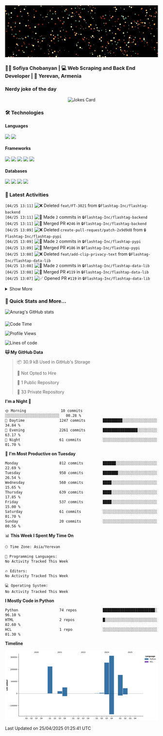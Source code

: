 <p align="center">
  <img src="images/github.gif" alt="Hello, I am Sofiya" />
</p>

<h3> 👩‍💻 Sofiya Chobanyan | 💻 Web Scraping and Back End Developer | 📍 Yerevan, Armenia </h3>


### Nerdy joke of the day

<p align="center">
<img src="https://readme-jokes.vercel.app/api?theme=tokyonight" alt="Jokes Card" />
</p>

### 🛠️ Technologies

#### Languages

<code><img height="30" src="https://img.shields.io/badge/python-3670A0?style=for-the-badge&logo=python&logoColor=ffdd54"></code>
<code><img height="30" src="https://img.shields.io/badge/c++-%2300599C.svg?style=for-the-badge&logo=c%2B%2B&logoColor=white"></code>

#### Frameworks

<code><img height="30" src="https://img.shields.io/badge/django-%23092E20.svg?style=for-the-badge&logo=django&logoColor=white"></code>
<code><img height="30" src="https://img.shields.io/badge/DJANGO-REST-ff1709?style=for-the-badge&logo=django&logoColor=white&color=ff1709&labelColor=gray"></code>
<code><img height="30" src="https://img.shields.io/badge/flask-%23000.svg?style=for-the-badge&logo=flask&logoColor=white"></code>
<code><img height="30" src="https://img.shields.io/badge/-Selenium-brightgreen"></code>
<code><img height="30" src="https://img.shields.io/badge/-Scrapy-green"></code>

#### Databases

<code><img height="30" src="https://img.shields.io/badge/postgres-%23316192.svg?style=for-the-badge&logo=postgresql&logoColor=white"></code>
<code><img height="30" src="https://img.shields.io/badge/sqlite-%2307405e.svg?style=for-the-badge&logo=sqlite&logoColor=white"></code>
<code><img height="30" src="https://img.shields.io/badge/MongoDB-%234ea94b.svg?style=for-the-badge&logo=mongodb&logoColor=white"></code>
<code><img height="30" src="https://img.shields.io/badge/redis-%23DD0031.svg?style=for-the-badge&logo=redis&logoColor=white"></code>


### 💫 Latest Activities

<!--START_SECTION:activity-->
`[04/25 13:11]` <img alt="❌" src="https://github.com/cheesits456/github-activity-readme/raw/master/icons/delete.png" align="top" height="18"> Deleted `feat/FT-3021` from <span title="Private Repo">`🔒Flashtag-Inc/flashtag-backend`</span>  
`[04/25 13:11]` <img alt="📝" src="https://github.com/cheesits456/github-activity-readme/raw/master/icons/commit.png" align="top" height="18"> Made `2` commits in <span title="Private Repo">`🔒Flashtag-Inc/flashtag-backend`</span>  
`[04/25 13:11]` <img alt="🎉" src="https://github.com/cheesits456/github-activity-readme/raw/master/icons/merge.png" align="top" height="18"> Merged PR `#246` in <span title="Private Repo">`🔒Flashtag-Inc/flashtag-backend`</span>  
`[04/25 13:09]` <img alt="❌" src="https://github.com/cheesits456/github-activity-readme/raw/master/icons/delete.png" align="top" height="18"> Deleted `create-pull-request/patch-2x9d9d0` from <span title="Private Repo">`🔒Flashtag-Inc/flashtap-pypi`</span>  
`[04/25 13:09]` <img alt="📝" src="https://github.com/cheesits456/github-activity-readme/raw/master/icons/commit.png" align="top" height="18"> Made `2` commits in <span title="Private Repo">`🔒Flashtag-Inc/flashtap-pypi`</span>  
`[04/25 13:09]` <img alt="🎉" src="https://github.com/cheesits456/github-activity-readme/raw/master/icons/merge.png" align="top" height="18"> Merged PR `#186` in <span title="Private Repo">`🔒Flashtag-Inc/flashtap-pypi`</span>  
`[04/25 13:08]` <img alt="❌" src="https://github.com/cheesits456/github-activity-readme/raw/master/icons/delete.png" align="top" height="18"> Deleted `feat/add-clip-privacy-text` from <span title="Private Repo">`🔒Flashtag-Inc/flashtap-data-lib`</span>  
`[04/25 13:08]` <img alt="📝" src="https://github.com/cheesits456/github-activity-readme/raw/master/icons/commit.png" align="top" height="18"> Made `2` commits in <span title="Private Repo">`🔒Flashtag-Inc/flashtap-data-lib`</span>  
`[04/25 13:08]` <img alt="🎉" src="https://github.com/cheesits456/github-activity-readme/raw/master/icons/merge.png" align="top" height="18"> Merged PR `#119` in <span title="Private Repo">`🔒Flashtag-Inc/flashtap-data-lib`</span>  
`[04/25 13:07]` <img alt="✅" src="https://github.com/cheesits456/github-activity-readme/raw/master/icons/pr-open.png" align="top" height="18"> Opened PR `#119` in <span title="Private Repo">`🔒Flashtag-Inc/flashtap-data-lib`</span>  

<details><summary>Show More</summary>

`[04/25 13:07]` <img alt="✅" src="https://github.com/cheesits456/github-activity-readme/raw/master/icons/pr-open.png" align="top" height="18"> Opened PR `#246` in <span title="Private Repo">`🔒Flashtag-Inc/flashtag-backend`</span>  
`[04/25 13:07]` <img alt="📂" src="https://github.com/cheesits456/github-activity-readme/raw/master/icons/create-branch.png" align="top" height="18"> Created branch `feat/FT-3021` in <span title="Private Repo">`🔒Flashtag-Inc/flashtag-backend`</span>  
`[04/25 13:06]` <img alt="📂" src="https://github.com/cheesits456/github-activity-readme/raw/master/icons/create-branch.png" align="top" height="18"> Created branch `feat/add-clip-privacy-text` in <span title="Private Repo">`🔒Flashtag-Inc/flashtap-data-lib`</span>  
`[04/25 11:27]` <img alt="❌" src="https://github.com/cheesits456/github-activity-readme/raw/master/icons/delete.png" align="top" height="18"> Deleted `fix/user-device-reg` from <span title="Private Repo">`🔒Flashtag-Inc/flashtag-backend`</span>  
`[04/25 11:27]` <img alt="📝" src="https://github.com/cheesits456/github-activity-readme/raw/master/icons/commit.png" align="top" height="18"> Made `2` commits in <span title="Private Repo">`🔒Flashtag-Inc/flashtag-backend`</span>  
`[04/25 11:27]` <img alt="🎉" src="https://github.com/cheesits456/github-activity-readme/raw/master/icons/merge.png" align="top" height="18"> Merged PR `#245` in <span title="Private Repo">`🔒Flashtag-Inc/flashtag-backend`</span>  
`[04/25 11:27]` <img alt="✅" src="https://github.com/cheesits456/github-activity-readme/raw/master/icons/pr-open.png" align="top" height="18"> Opened PR `#245` in <span title="Private Repo">`🔒Flashtag-Inc/flashtag-backend`</span>  
`[04/25 11:26]` <img alt="📂" src="https://github.com/cheesits456/github-activity-readme/raw/master/icons/create-branch.png" align="top" height="18"> Created branch `fix/user-device-reg` in <span title="Private Repo">`🔒Flashtag-Inc/flashtag-backend`</span>  
`[04/24 11:29]` <img alt="❌" src="https://github.com/cheesits456/github-activity-readme/raw/master/icons/delete.png" align="top" height="18"> Deleted `fix/FT-2939` from <span title="Private Repo">`🔒Flashtag-Inc/lambda-reactions-api`</span>  
`[04/24 11:29]` <img alt="📝" src="https://github.com/cheesits456/github-activity-readme/raw/master/icons/commit.png" align="top" height="18"> Made `2` commits in <span title="Private Repo">`🔒Flashtag-Inc/lambda-reactions-api`</span>  
`[04/24 11:29]` <img alt="🎉" src="https://github.com/cheesits456/github-activity-readme/raw/master/icons/merge.png" align="top" height="18"> Merged PR `#18` in <span title="Private Repo">`🔒Flashtag-Inc/lambda-reactions-api`</span>  
`[04/24 11:28]` <img alt="✅" src="https://github.com/cheesits456/github-activity-readme/raw/master/icons/pr-open.png" align="top" height="18"> Opened PR `#18` in <span title="Private Repo">`🔒Flashtag-Inc/lambda-reactions-api`</span>  
`[04/24 11:28]` <img alt="📂" src="https://github.com/cheesits456/github-activity-readme/raw/master/icons/create-branch.png" align="top" height="18"> Created branch `fix/FT-2939` in <span title="Private Repo">`🔒Flashtag-Inc/lambda-reactions-api`</span>  
`[04/24 10:53]` <img alt="❌" src="https://github.com/cheesits456/github-activity-readme/raw/master/icons/delete.png" align="top" height="18"> Deleted `feat/favorited-schools-flag` from <span title="Private Repo">`🔒Flashtag-Inc/flashtag-backend`</span>  
`[04/24 10:53]` <img alt="📝" src="https://github.com/cheesits456/github-activity-readme/raw/master/icons/commit.png" align="top" height="18"> Made `2` commits in <span title="Private Repo">`🔒Flashtag-Inc/flashtag-backend`</span>  
`[04/24 10:53]` <img alt="🎉" src="https://github.com/cheesits456/github-activity-readme/raw/master/icons/merge.png" align="top" height="18"> Merged PR `#244` in <span title="Private Repo">`🔒Flashtag-Inc/flashtag-backend`</span>  
`[04/24 10:52]` <img alt="✅" src="https://github.com/cheesits456/github-activity-readme/raw/master/icons/pr-open.png" align="top" height="18"> Opened PR `#244` in <span title="Private Repo">`🔒Flashtag-Inc/flashtag-backend`</span>  
`[04/24 10:52]` <img alt="📂" src="https://github.com/cheesits456/github-activity-readme/raw/master/icons/create-branch.png" align="top" height="18"> Created branch `feat/favorited-schools-flag` in <span title="Private Repo">`🔒Flashtag-Inc/flashtag-backend`</span>  
`[04/24 10:27]` <img alt="✅" src="https://github.com/cheesits456/github-activity-readme/raw/master/icons/pr-open.png" align="top" height="18"> Opened PR `#243` in <span title="Private Repo">`🔒Flashtag-Inc/flashtag-backend`</span>  
`[04/24 10:27]` <img alt="📂" src="https://github.com/cheesits456/github-activity-readme/raw/master/icons/create-branch.png" align="top" height="18"> Created branch `feat/FT-2997` in <span title="Private Repo">`🔒Flashtag-Inc/flashtag-backend`</span>  
`[04/24 10:27]` <img alt="✅" src="https://github.com/cheesits456/github-activity-readme/raw/master/icons/pr-open.png" align="top" height="18"> Opened PR `#118` in <span title="Private Repo">`🔒Flashtag-Inc/flashtap-data-lib`</span>  
`[04/24 10:26]` <img alt="📂" src="https://github.com/cheesits456/github-activity-readme/raw/master/icons/create-branch.png" align="top" height="18"> Created branch `feat/FT-2997` in <span title="Private Repo">`🔒Flashtag-Inc/flashtap-data-lib`</span>  
`[04/24 08:00]` <img alt="📝" src="https://github.com/cheesits456/github-activity-readme/raw/master/icons/commit.png" align="top" height="18"> Made `2` commits in <span title="Private Repo">`🔒Flashtag-Inc/lambda-post-comments`</span>  
`[04/24 08:00]` <img alt="🎉" src="https://github.com/cheesits456/github-activity-readme/raw/master/icons/merge.png" align="top" height="18"> Merged PR `#10` in <span title="Private Repo">`🔒Flashtag-Inc/lambda-post-comments`</span>  
`[04/24 07:44]` <img alt="✅" src="https://github.com/cheesits456/github-activity-readme/raw/master/icons/pr-open.png" align="top" height="18"> Opened PR `#10` in <span title="Private Repo">`🔒Flashtag-Inc/lambda-post-comments`</span>  
`[04/24 07:44]` <img alt="📂" src="https://github.com/cheesits456/github-activity-readme/raw/master/icons/create-branch.png" align="top" height="18"> Created branch `feat/decrement-comment-count` in <span title="Private Repo">`🔒Flashtag-Inc/lambda-post-comments`</span>  
`[04/24 07:06]` <img alt="📝" src="https://github.com/cheesits456/github-activity-readme/raw/master/icons/commit.png" align="top" height="18"> Made `2` commits in <span title="Private Repo">`🔒Flashtag-Inc/lambda-post-comments`</span>  
`[04/24 07:06]` <img alt="🎉" src="https://github.com/cheesits456/github-activity-readme/raw/master/icons/merge.png" align="top" height="18"> Merged PR `#9` in <span title="Private Repo">`🔒Flashtag-Inc/lambda-post-comments`</span>  
`[04/24 07:05]` <img alt="✅" src="https://github.com/cheesits456/github-activity-readme/raw/master/icons/pr-open.png" align="top" height="18"> Opened PR `#9` in <span title="Private Repo">`🔒Flashtag-Inc/lambda-post-comments`</span>  
`[04/24 07:04]` <img alt="📂" src="https://github.com/cheesits456/github-activity-readme/raw/master/icons/create-branch.png" align="top" height="18"> Created branch `feat/remove-comment` in <span title="Private Repo">`🔒Flashtag-Inc/lambda-post-comments`</span>  
`[04/24 01:24]` <img alt="📝" src="https://github.com/cheesits456/github-activity-readme/raw/master/icons/commit.png" align="top" height="18"> Made `1` commit in [Sofiyayan/Sofiyayan](https://github.com/Sofiyayan/Sofiyayan)  
`[04/23 17:14]` <img alt="❌" src="https://github.com/cheesits456/github-activity-readme/raw/master/icons/delete.png" align="top" height="18"> Deleted `feat/FT-2980` from <span title="Private Repo">`🔒Flashtag-Inc/flashtag-backend`</span>  
`[04/23 17:14]` <img alt="📝" src="https://github.com/cheesits456/github-activity-readme/raw/master/icons/commit.png" align="top" height="18"> Made `2` commits in <span title="Private Repo">`🔒Flashtag-Inc/flashtag-backend`</span>  
`[04/23 17:14]` <img alt="🎉" src="https://github.com/cheesits456/github-activity-readme/raw/master/icons/merge.png" align="top" height="18"> Merged PR `#242` in <span title="Private Repo">`🔒Flashtag-Inc/flashtag-backend`</span>  
`[04/23 17:14]` <img alt="❌" src="https://github.com/cheesits456/github-activity-readme/raw/master/icons/delete.png" align="top" height="18"> Deleted `feat/FT-2958` from <span title="Private Repo">`🔒Flashtag-Inc/lambda-post-comments`</span>  
`[04/23 17:14]` <img alt="❌" src="https://github.com/cheesits456/github-activity-readme/raw/master/icons/delete.png" align="top" height="18"> Deleted `feat/FT-2980` from <span title="Private Repo">`🔒Flashtag-Inc/lambda-post-comments`</span>  
`[04/23 17:13]` <img alt="📝" src="https://github.com/cheesits456/github-activity-readme/raw/master/icons/commit.png" align="top" height="18"> Made `2` commits in <span title="Private Repo">`🔒Flashtag-Inc/lambda-post-comments`</span>  
`[04/23 17:13]` <img alt="🎉" src="https://github.com/cheesits456/github-activity-readme/raw/master/icons/merge.png" align="top" height="18"> Merged PR `#8` in <span title="Private Repo">`🔒Flashtag-Inc/lambda-post-comments`</span>  
`[04/23 17:13]` <img alt="✅" src="https://github.com/cheesits456/github-activity-readme/raw/master/icons/pr-open.png" align="top" height="18"> Opened PR `#242` in <span title="Private Repo">`🔒Flashtag-Inc/flashtag-backend`</span>  
`[04/23 17:13]` <img alt="✅" src="https://github.com/cheesits456/github-activity-readme/raw/master/icons/pr-open.png" align="top" height="18"> Opened PR `#8` in <span title="Private Repo">`🔒Flashtag-Inc/lambda-post-comments`</span>  
`[04/23 17:12]` <img alt="📂" src="https://github.com/cheesits456/github-activity-readme/raw/master/icons/create-branch.png" align="top" height="18"> Created branch `feat/FT-2980` in <span title="Private Repo">`🔒Flashtag-Inc/flashtag-backend`</span>  
`[04/23 15:45]` <img alt="📂" src="https://github.com/cheesits456/github-activity-readme/raw/master/icons/create-branch.png" align="top" height="18"> Created branch `feat/FT-2980` in <span title="Private Repo">`🔒Flashtag-Inc/lambda-post-comments`</span>  
`[04/23 13:41]` <img alt="❌" src="https://github.com/cheesits456/github-activity-readme/raw/master/icons/delete.png" align="top" height="18"> Deleted `feat/don't-blur-preview` from <span title="Private Repo">`🔒Flashtag-Inc/flashtap-lambda-video-api`</span>  
`[04/23 13:41]` <img alt="📝" src="https://github.com/cheesits456/github-activity-readme/raw/master/icons/commit.png" align="top" height="18"> Made `2` commits in <span title="Private Repo">`🔒Flashtag-Inc/flashtap-lambda-video-api`</span>  
`[04/23 13:41]` <img alt="🎉" src="https://github.com/cheesits456/github-activity-readme/raw/master/icons/merge.png" align="top" height="18"> Merged PR `#52` in <span title="Private Repo">`🔒Flashtag-Inc/flashtap-lambda-video-api`</span>  
`[04/23 13:40]` <img alt="✅" src="https://github.com/cheesits456/github-activity-readme/raw/master/icons/pr-open.png" align="top" height="18"> Opened PR `#52` in <span title="Private Repo">`🔒Flashtag-Inc/flashtap-lambda-video-api`</span>  
`[04/23 13:38]` <img alt="📂" src="https://github.com/cheesits456/github-activity-readme/raw/master/icons/create-branch.png" align="top" height="18"> Created branch `feat/don't-blur-preview` in <span title="Private Repo">`🔒Flashtag-Inc/flashtap-lambda-video-api`</span>  
`[04/23 01:24]` <img alt="📝" src="https://github.com/cheesits456/github-activity-readme/raw/master/icons/commit.png" align="top" height="18"> Made `2` commits in [Sofiyayan/Sofiyayan](https://github.com/Sofiyayan/Sofiyayan)  
`[04/21 11:25]` <img alt="📝" src="https://github.com/cheesits456/github-activity-readme/raw/master/icons/commit.png" align="top" height="18"> Made `1` commit in <span title="Private Repo">`🔒Flashtag-Inc/flashtap-data-lib`</span>  
`[04/21 01:27]` <img alt="📝" src="https://github.com/cheesits456/github-activity-readme/raw/master/icons/commit.png" align="top" height="18"> Made `3` commits in [Sofiyayan/Sofiyayan](https://github.com/Sofiyayan/Sofiyayan)  
`[04/18 14:15]` <img alt="✅" src="https://github.com/cheesits456/github-activity-readme/raw/master/icons/pr-open.png" align="top" height="18"> Opened PR `#240` in <span title="Private Repo">`🔒Flashtag-Inc/flashtag-backend`</span>  
`[04/18 14:15]` <img alt="✅" src="https://github.com/cheesits456/github-activity-readme/raw/master/icons/pr-open.png" align="top" height="18"> Opened PR `#117` in <span title="Private Repo">`🔒Flashtag-Inc/flashtap-data-lib`</span>  
`[04/18 14:15]` <img alt="✅" src="https://github.com/cheesits456/github-activity-readme/raw/master/icons/pr-open.png" align="top" height="18"> Opened PR `#10` in <span title="Private Repo">`🔒Flashtag-Inc/lambda-task-user-state-handling`</span>  
`[04/18 14:15]` <img alt="✅" src="https://github.com/cheesits456/github-activity-readme/raw/master/icons/pr-open.png" align="top" height="18"> Opened PR `#18` in <span title="Private Repo">`🔒Flashtag-Inc/lambda-task-notification-handler`</span>  
`[04/18 14:15]` <img alt="📝" src="https://github.com/cheesits456/github-activity-readme/raw/master/icons/commit.png" align="top" height="18"> Made `1` commit in <span title="Private Repo">`🔒Flashtag-Inc/lambda-task-notification-handler`</span>  
`[04/18 14:14]` <img alt="📂" src="https://github.com/cheesits456/github-activity-readme/raw/master/icons/create-branch.png" align="top" height="18"> Created branch `feat/FT-2961` in <span title="Private Repo">`🔒Flashtag-Inc/lambda-task-user-state-handling`</span>  
`[04/18 14:10]` <img alt="📂" src="https://github.com/cheesits456/github-activity-readme/raw/master/icons/create-branch.png" align="top" height="18"> Created branch `feat/FT-2961` in <span title="Private Repo">`🔒Flashtag-Inc/flashtap-data-lib`</span>  
`[04/18 14:09]` <img alt="📂" src="https://github.com/cheesits456/github-activity-readme/raw/master/icons/create-branch.png" align="top" height="18"> Created branch `feat/FT-2961` in <span title="Private Repo">`🔒Flashtag-Inc/lambda-task-notification-handler`</span>  
`[04/18 14:07]` <img alt="📂" src="https://github.com/cheesits456/github-activity-readme/raw/master/icons/create-branch.png" align="top" height="18"> Created branch `feat/FT-2961` in <span title="Private Repo">`🔒Flashtag-Inc/flashtag-backend`</span>  
`[04/18 12:48]` <img alt="❌" src="https://github.com/cheesits456/github-activity-readme/raw/master/icons/delete.png" align="top" height="18"> Deleted `feat/FT-2936-fix` from <span title="Private Repo">`🔒Flashtag-Inc/lambda-leaderboard-api`</span>  
`[04/18 12:48]` <img alt="📝" src="https://github.com/cheesits456/github-activity-readme/raw/master/icons/commit.png" align="top" height="18"> Made `2` commits in <span title="Private Repo">`🔒Flashtag-Inc/lambda-leaderboard-api`</span>  
`[04/18 12:48]` <img alt="🎉" src="https://github.com/cheesits456/github-activity-readme/raw/master/icons/merge.png" align="top" height="18"> Merged PR `#30` in <span title="Private Repo">`🔒Flashtag-Inc/lambda-leaderboard-api`</span>  
`[04/18 12:47]` <img alt="✅" src="https://github.com/cheesits456/github-activity-readme/raw/master/icons/pr-open.png" align="top" height="18"> Opened PR `#30` in <span title="Private Repo">`🔒Flashtag-Inc/lambda-leaderboard-api`</span>  
`[04/18 12:47]` <img alt="📂" src="https://github.com/cheesits456/github-activity-readme/raw/master/icons/create-branch.png" align="top" height="18"> Created branch `feat/FT-2936-fix` in <span title="Private Repo">`🔒Flashtag-Inc/lambda-leaderboard-api`</span>  
`[04/18 11:59]` <img alt="❌" src="https://github.com/cheesits456/github-activity-readme/raw/master/icons/delete.png" align="top" height="18"> Deleted `feat/fix-commit-issue` from <span title="Private Repo">`🔒Flashtag-Inc/flashtag-backend`</span>  
`[04/18 11:59]` <img alt="📝" src="https://github.com/cheesits456/github-activity-readme/raw/master/icons/commit.png" align="top" height="18"> Made `2` commits in <span title="Private Repo">`🔒Flashtag-Inc/flashtag-backend`</span>  
`[04/18 11:59]` <img alt="🎉" src="https://github.com/cheesits456/github-activity-readme/raw/master/icons/merge.png" align="top" height="18"> Merged PR `#239` in <span title="Private Repo">`🔒Flashtag-Inc/flashtag-backend`</span>  
`[04/18 11:58]` <img alt="✅" src="https://github.com/cheesits456/github-activity-readme/raw/master/icons/pr-open.png" align="top" height="18"> Opened PR `#239` in <span title="Private Repo">`🔒Flashtag-Inc/flashtag-backend`</span>  
`[04/18 11:58]` <img alt="📂" src="https://github.com/cheesits456/github-activity-readme/raw/master/icons/create-branch.png" align="top" height="18"> Created branch `feat/fix-commit-issue` in <span title="Private Repo">`🔒Flashtag-Inc/flashtag-backend`</span>  
`[04/18 11:30]` <img alt="📝" src="https://github.com/cheesits456/github-activity-readme/raw/master/icons/commit.png" align="top" height="18"> Made `1` commit in <span title="Private Repo">`🔒Flashtag-Inc/lambda-post-comments`</span>  
`[04/18 01:22]` <img alt="📝" src="https://github.com/cheesits456/github-activity-readme/raw/master/icons/commit.png" align="top" height="18"> Made `1` commit in [Sofiyayan/Sofiyayan](https://github.com/Sofiyayan/Sofiyayan)  
`[04/17 18:50]` <img alt="✅" src="https://github.com/cheesits456/github-activity-readme/raw/master/icons/pr-open.png" align="top" height="18"> Opened PR `#7` in <span title="Private Repo">`🔒Flashtag-Inc/lambda-post-comments`</span>  
`[04/17 18:49]` <img alt="📝" src="https://github.com/cheesits456/github-activity-readme/raw/master/icons/commit.png" align="top" height="18"> Made `5` commits in <span title="Private Repo">`🔒Flashtag-Inc/lambda-post-comments`</span>  
`[04/17 18:48]` <img alt="✅" src="https://github.com/cheesits456/github-activity-readme/raw/master/icons/pr-open.png" align="top" height="18"> Opened PR `#116` in <span title="Private Repo">`🔒Flashtag-Inc/flashtap-data-lib`</span>  
`[04/17 18:48]` <img alt="📂" src="https://github.com/cheesits456/github-activity-readme/raw/master/icons/create-branch.png" align="top" height="18"> Created branch `feat/FT-2958` in <span title="Private Repo">`🔒Flashtag-Inc/lambda-post-comments`</span>  
`[04/17 18:47]` <img alt="📝" src="https://github.com/cheesits456/github-activity-readme/raw/master/icons/commit.png" align="top" height="18"> Made `4` commits in <span title="Private Repo">`🔒Flashtag-Inc/flashtap-data-lib`</span>  
`[04/17 17:20]` <img alt="❌" src="https://github.com/cheesits456/github-activity-readme/raw/master/icons/delete.png" align="top" height="18"> Deleted `fix/exclude-inactive-users` from <span title="Private Repo">`🔒Flashtag-Inc/flashtap-lambda-video-api`</span>  
`[04/17 17:20]` <img alt="📝" src="https://github.com/cheesits456/github-activity-readme/raw/master/icons/commit.png" align="top" height="18"> Made `3` commits in <span title="Private Repo">`🔒Flashtag-Inc/flashtap-lambda-video-api`</span>  
`[04/17 17:19]` <img alt="🎉" src="https://github.com/cheesits456/github-activity-readme/raw/master/icons/merge.png" align="top" height="18"> Merged PR `#51` in <span title="Private Repo">`🔒Flashtag-Inc/flashtap-lambda-video-api`</span>  
`[04/17 17:19]` <img alt="📝" src="https://github.com/cheesits456/github-activity-readme/raw/master/icons/commit.png" align="top" height="18"> Made `4` commits in <span title="Private Repo">`🔒Flashtag-Inc/flashtap-lambda-video-api`</span>  
`[04/17 17:18]` <img alt="✅" src="https://github.com/cheesits456/github-activity-readme/raw/master/icons/pr-open.png" align="top" height="18"> Opened PR `#51` in <span title="Private Repo">`🔒Flashtag-Inc/flashtap-lambda-video-api`</span>  
`[04/17 17:17]` <img alt="📂" src="https://github.com/cheesits456/github-activity-readme/raw/master/icons/create-branch.png" align="top" height="18"> Created branch `fix/exclude-inactive-users` in <span title="Private Repo">`🔒Flashtag-Inc/flashtap-lambda-video-api`</span>  
`[04/17 16:22]` <img alt="📝" src="https://github.com/cheesits456/github-activity-readme/raw/master/icons/commit.png" align="top" height="18"> Made `3` commits in <span title="Private Repo">`🔒Flashtag-Inc/flashtap-lambda-video-api`</span>  
`[04/17 16:22]` <img alt="🎉" src="https://github.com/cheesits456/github-activity-readme/raw/master/icons/merge.png" align="top" height="18"> Merged PR `#50` in <span title="Private Repo">`🔒Flashtag-Inc/flashtap-lambda-video-api`</span>  
`[04/17 16:21]` <img alt="📝" src="https://github.com/cheesits456/github-activity-readme/raw/master/icons/commit.png" align="top" height="18"> Made `3` commits in <span title="Private Repo">`🔒Flashtag-Inc/flashtap-lambda-video-api`</span>  
`[04/17 16:21]` <img alt="✅" src="https://github.com/cheesits456/github-activity-readme/raw/master/icons/pr-open.png" align="top" height="18"> Opened PR `#50` in <span title="Private Repo">`🔒Flashtag-Inc/flashtap-lambda-video-api`</span>  
`[04/17 16:19]` <img alt="❌" src="https://github.com/cheesits456/github-activity-readme/raw/master/icons/pr-close.png" align="top" height="18"> Closed PR `#49` in <span title="Private Repo">`🔒Flashtag-Inc/flashtap-lambda-video-api`</span>  
`[04/17 16:19]` <img alt="❌" src="https://github.com/cheesits456/github-activity-readme/raw/master/icons/delete.png" align="top" height="18"> Deleted `feat/req-update` from <span title="Private Repo">`🔒Flashtag-Inc/flashtap-lambda-video-api`</span>  
`[04/17 16:18]` <img alt="📝" src="https://github.com/cheesits456/github-activity-readme/raw/master/icons/commit.png" align="top" height="18"> Made `1` commit in <span title="Private Repo">`🔒Flashtag-Inc/flashtap-lambda-video-api`</span>  
`[04/17 16:15]` <img alt="✅" src="https://github.com/cheesits456/github-activity-readme/raw/master/icons/pr-open.png" align="top" height="18"> Opened PR `#49` in <span title="Private Repo">`🔒Flashtag-Inc/flashtap-lambda-video-api`</span>  
`[04/17 16:15]` <img alt="📂" src="https://github.com/cheesits456/github-activity-readme/raw/master/icons/create-branch.png" align="top" height="18"> Created branch `feat/req-update` in <span title="Private Repo">`🔒Flashtag-Inc/flashtap-lambda-video-api`</span>  
`[04/17 16:14]` <img alt="🎉" src="https://github.com/cheesits456/github-activity-readme/raw/master/icons/merge.png" align="top" height="18"> Merged PR `#6` in <span title="Private Repo">`🔒Flashtag-Inc/lambda-post-comments`</span>  
`[04/17 16:14]` <img alt="📝" src="https://github.com/cheesits456/github-activity-readme/raw/master/icons/commit.png" align="top" height="18"> Made `3` commits in <span title="Private Repo">`🔒Flashtag-Inc/lambda-post-comments`</span>  
`[04/17 16:11]` <img alt="❌" src="https://github.com/cheesits456/github-activity-readme/raw/master/icons/delete.png" align="top" height="18"> Deleted `fix/release-` from <span title="Private Repo">`🔒Flashtag-Inc/lambda-post-comments`</span>  
`[04/17 16:11]` <img alt="✅" src="https://github.com/cheesits456/github-activity-readme/raw/master/icons/pr-open.png" align="top" height="18"> Opened PR `#6` in <span title="Private Repo">`🔒Flashtag-Inc/lambda-post-comments`</span>  
`[04/17 16:11]` <img alt="📝" src="https://github.com/cheesits456/github-activity-readme/raw/master/icons/commit.png" align="top" height="18"> Made `2` commits in <span title="Private Repo">`🔒Flashtag-Inc/lambda-post-comments`</span>  
`[04/17 16:11]` <img alt="🎉" src="https://github.com/cheesits456/github-activity-readme/raw/master/icons/merge.png" align="top" height="18"> Merged PR `#5` in <span title="Private Repo">`🔒Flashtag-Inc/lambda-post-comments`</span>  
`[04/17 16:10]` <img alt="✅" src="https://github.com/cheesits456/github-activity-readme/raw/master/icons/pr-open.png" align="top" height="18"> Opened PR `#5` in <span title="Private Repo">`🔒Flashtag-Inc/lambda-post-comments`</span>  
`[04/17 16:10]` <img alt="📂" src="https://github.com/cheesits456/github-activity-readme/raw/master/icons/create-branch.png" align="top" height="18"> Created branch `fix/release-` in <span title="Private Repo">`🔒Flashtag-Inc/lambda-post-comments`</span>  
`[04/17 16:04]` <img alt="📝" src="https://github.com/cheesits456/github-activity-readme/raw/master/icons/commit.png" align="top" height="18"> Made `4` commits in <span title="Private Repo">`🔒Flashtag-Inc/flashtag-backend`</span>  
`[04/17 16:04]` <img alt="🎉" src="https://github.com/cheesits456/github-activity-readme/raw/master/icons/merge.png" align="top" height="18"> Merged PR `#238` in <span title="Private Repo">`🔒Flashtag-Inc/flashtag-backend`</span>  
`[04/17 16:03]` <img alt="📝" src="https://github.com/cheesits456/github-activity-readme/raw/master/icons/commit.png" align="top" height="18"> Made `2` commits in <span title="Private Repo">`🔒Flashtag-Inc/flashtag-backend`</span>  
`[04/17 16:03]` <img alt="✅" src="https://github.com/cheesits456/github-activity-readme/raw/master/icons/pr-open.png" align="top" height="18"> Opened PR `#238` in <span title="Private Repo">`🔒Flashtag-Inc/flashtag-backend`</span>  
`[04/17 16:02]` <img alt="❌" src="https://github.com/cheesits456/github-activity-readme/raw/master/icons/delete.png" align="top" height="18"> Deleted `feat/req-54` from <span title="Private Repo">`🔒Flashtag-Inc/flashtag-backend`</span>  
`[04/17 16:02]` <img alt="📝" src="https://github.com/cheesits456/github-activity-readme/raw/master/icons/commit.png" align="top" height="18"> Made `2` commits in <span title="Private Repo">`🔒Flashtag-Inc/flashtag-backend`</span>  
`[04/17 16:02]` <img alt="🎉" src="https://github.com/cheesits456/github-activity-readme/raw/master/icons/merge.png" align="top" height="18"> Merged PR `#237` in <span title="Private Repo">`🔒Flashtag-Inc/flashtag-backend`</span>  
`[04/17 15:54]` <img alt="✅" src="https://github.com/cheesits456/github-activity-readme/raw/master/icons/pr-open.png" align="top" height="18"> Opened PR `#237` in <span title="Private Repo">`🔒Flashtag-Inc/flashtag-backend`</span>  
`[04/17 15:52]` <img alt="📂" src="https://github.com/cheesits456/github-activity-readme/raw/master/icons/create-branch.png" align="top" height="18"> Created branch `feat/req-54` in <span title="Private Repo">`🔒Flashtag-Inc/flashtag-backend`</span>  
`[04/17 15:50]` <img alt="✅" src="https://github.com/cheesits456/github-activity-readme/raw/master/icons/pr-open.png" align="top" height="18"> Opened PR `#115` in <span title="Private Repo">`🔒Flashtag-Inc/flashtap-data-lib`</span>  
`[04/17 15:49]` <img alt="📂" src="https://github.com/cheesits456/github-activity-readme/raw/master/icons/create-branch.png" align="top" height="18"> Created branch `fix/migration-file` in <span title="Private Repo">`🔒Flashtag-Inc/flashtap-data-lib`</span>  
`[04/17 15:34]` <img alt="📝" src="https://github.com/cheesits456/github-activity-readme/raw/master/icons/commit.png" align="top" height="18"> Made `13` commits in <span title="Private Repo">`🔒Flashtag-Inc/lambda-reactions-api`</span>  
`[04/17 15:34]` <img alt="🎉" src="https://github.com/cheesits456/github-activity-readme/raw/master/icons/merge.png" align="top" height="18"> Merged PR `#17` in <span title="Private Repo">`🔒Flashtag-Inc/lambda-reactions-api`</span>  
`[04/17 15:34]` <img alt="❌" src="https://github.com/cheesits456/github-activity-readme/raw/master/icons/delete.png" align="top" height="18"> Deleted `feat/remove-school-topic` from <span title="Private Repo">`🔒Flashtag-Inc/lambda-task-user-state-handling`</span>  
`[04/17 15:33]` <img alt="❌" src="https://github.com/cheesits456/github-activity-readme/raw/master/icons/delete.png" align="top" height="18"> Deleted `feat/dynamic-stats-from-table` from <span title="Private Repo">`🔒Flashtag-Inc/lambda-admin-api`</span>  
`[04/17 15:33]` <img alt="❌" src="https://github.com/cheesits456/github-activity-readme/raw/master/icons/delete.png" align="top" height="18"> Deleted `feat/FT-2907` from <span title="Private Repo">`🔒Flashtag-Inc/lambda-admin-api`</span>  
`[04/17 15:33]` <img alt="❌" src="https://github.com/cheesits456/github-activity-readme/raw/master/icons/delete.png" align="top" height="18"> Deleted `feat/FT-2949` from <span title="Private Repo">`🔒Flashtag-Inc/lambda-admin-api`</span>  
`[04/17 15:33]` <img alt="❌" src="https://github.com/cheesits456/github-activity-readme/raw/master/icons/delete.png" align="top" height="18"> Deleted `feat/FT-2907` from <span title="Private Repo">`🔒Flashtag-Inc/lambda-task-notification-handler`</span>  
`[04/17 15:33]` <img alt="❌" src="https://github.com/cheesits456/github-activity-readme/raw/master/icons/delete.png" align="top" height="18"> Deleted `feat/handle-unscubscribe-event` from <span title="Private Repo">`🔒Flashtag-Inc/lambda-task-notification-handler`</span>  
`[04/17 15:33]` <img alt="❌" src="https://github.com/cheesits456/github-activity-readme/raw/master/icons/delete.png" align="top" height="18"> Deleted `feat/update-the-auto-accept-category` from <span title="Private Repo">`🔒Flashtag-Inc/lambda-task-notification-handler`</span>  
`[04/17 15:32]` <img alt="📝" src="https://github.com/cheesits456/github-activity-readme/raw/master/icons/commit.png" align="top" height="18"> Made `19` commits in <span title="Private Repo">`🔒Flashtag-Inc/lambda-post-comments`</span>  
`[04/17 15:32]` <img alt="🎉" src="https://github.com/cheesits456/github-activity-readme/raw/master/icons/merge.png" align="top" height="18"> Merged PR `#4` in <span title="Private Repo">`🔒Flashtag-Inc/lambda-post-comments`</span>  
`[04/17 15:31]` <img alt="📝" src="https://github.com/cheesits456/github-activity-readme/raw/master/icons/commit.png" align="top" height="18"> Made `9` commits in <span title="Private Repo">`🔒Flashtag-Inc/flashtap-lambda-new-video`</span>  
`[04/17 15:31]` <img alt="🎉" src="https://github.com/cheesits456/github-activity-readme/raw/master/icons/merge.png" align="top" height="18"> Merged PR `#12` in <span title="Private Repo">`🔒Flashtag-Inc/flashtap-lambda-new-video`</span>  
`[04/17 15:31]` <img alt="📝" src="https://github.com/cheesits456/github-activity-readme/raw/master/icons/commit.png" align="top" height="18"> Made `5` commits in <span title="Private Repo">`🔒Flashtag-Inc/lambda-task-winner-selection`</span>  
`[04/17 15:31]` <img alt="🎉" src="https://github.com/cheesits456/github-activity-readme/raw/master/icons/merge.png" align="top" height="18"> Merged PR `#3` in <span title="Private Repo">`🔒Flashtag-Inc/lambda-task-winner-selection`</span>  
`[04/17 15:31]` <img alt="📝" src="https://github.com/cheesits456/github-activity-readme/raw/master/icons/commit.png" align="top" height="18"> Made `40` commits in <span title="Private Repo">`🔒Flashtag-Inc/flashtap-lambda-video-api`</span>  
`[04/17 15:31]` <img alt="🎉" src="https://github.com/cheesits456/github-activity-readme/raw/master/icons/merge.png" align="top" height="18"> Merged PR `#48` in <span title="Private Repo">`🔒Flashtag-Inc/flashtap-lambda-video-api`</span>  
`[04/17 15:31]` <img alt="📝" src="https://github.com/cheesits456/github-activity-readme/raw/master/icons/commit.png" align="top" height="18"> Made `4` commits in <span title="Private Repo">`🔒Flashtag-Inc/lambda-task-video-state-handling`</span>  
`[04/17 15:31]` <img alt="🎉" src="https://github.com/cheesits456/github-activity-readme/raw/master/icons/merge.png" align="top" height="18"> Merged PR `#12` in <span title="Private Repo">`🔒Flashtag-Inc/lambda-task-video-state-handling`</span>  
`[04/17 15:30]` <img alt="📝" src="https://github.com/cheesits456/github-activity-readme/raw/master/icons/commit.png" align="top" height="18"> Made `3` commits in <span title="Private Repo">`🔒Flashtag-Inc/lambda-reactions-api`</span>  
`[04/17 15:30]` <img alt="📝" src="https://github.com/cheesits456/github-activity-readme/raw/master/icons/commit.png" align="top" height="18"> Made `18` commits in <span title="Private Repo">`🔒Flashtag-Inc/lambda-task-user-state-handling`</span>  
`[04/17 15:30]` <img alt="🎉" src="https://github.com/cheesits456/github-activity-readme/raw/master/icons/merge.png" align="top" height="18"> Merged PR `#9` in <span title="Private Repo">`🔒Flashtag-Inc/lambda-task-user-state-handling`</span>  
`[04/17 15:30]` <img alt="📝" src="https://github.com/cheesits456/github-activity-readme/raw/master/icons/commit.png" align="top" height="18"> Made `20` commits in <span title="Private Repo">`🔒Flashtag-Inc/lambda-leaderboard-api`</span>  
`[04/17 15:30]` <img alt="🎉" src="https://github.com/cheesits456/github-activity-readme/raw/master/icons/merge.png" align="top" height="18"> Merged PR `#29` in <span title="Private Repo">`🔒Flashtag-Inc/lambda-leaderboard-api`</span>  
`[04/17 15:29]` <img alt="📝" src="https://github.com/cheesits456/github-activity-readme/raw/master/icons/commit.png" align="top" height="18"> Made `35` commits in <span title="Private Repo">`🔒Flashtag-Inc/lambda-admin-api`</span>  
`[04/17 15:29]` <img alt="🎉" src="https://github.com/cheesits456/github-activity-readme/raw/master/icons/merge.png" align="top" height="18"> Merged PR `#41` in <span title="Private Repo">`🔒Flashtag-Inc/lambda-admin-api`</span>  
`[04/17 15:29]` <img alt="📝" src="https://github.com/cheesits456/github-activity-readme/raw/master/icons/commit.png" align="top" height="18"> Made `9` commits in <span title="Private Repo">`🔒Flashtag-Inc/lambda-task-notification-handler`</span>  
`[04/17 15:29]` <img alt="🎉" src="https://github.com/cheesits456/github-activity-readme/raw/master/icons/merge.png" align="top" height="18"> Merged PR `#17` in <span title="Private Repo">`🔒Flashtag-Inc/lambda-task-notification-handler`</span>  
`[04/17 15:29]` <img alt="📝" src="https://github.com/cheesits456/github-activity-readme/raw/master/icons/commit.png" align="top" height="18"> Made `105` commits in <span title="Private Repo">`🔒Flashtag-Inc/flashtag-backend`</span>  
`[04/17 15:29]` <img alt="🎉" src="https://github.com/cheesits456/github-activity-readme/raw/master/icons/merge.png" align="top" height="18"> Merged PR `#236` in <span title="Private Repo">`🔒Flashtag-Inc/flashtag-backend`</span>  
`[04/17 15:02]` <img alt="✅" src="https://github.com/cheesits456/github-activity-readme/raw/master/icons/pr-open.png" align="top" height="18"> Opened PR `#4` in <span title="Private Repo">`🔒Flashtag-Inc/lambda-post-comments`</span>  
`[04/17 15:01]` <img alt="📂" src="https://github.com/cheesits456/github-activity-readme/raw/master/icons/create-branch.png" align="top" height="18"> Created branch `stage` in <span title="Private Repo">`🔒Flashtag-Inc/lambda-post-comments`</span>  
`[04/17 14:56]` <img alt="❌" src="https://github.com/cheesits456/github-activity-readme/raw/master/icons/delete.png" align="top" height="18"> Deleted `stage` from <span title="Private Repo">`🔒Flashtag-Inc/lambda-post-comments`</span>  
`[04/17 14:54]` <img alt="📂" src="https://github.com/cheesits456/github-activity-readme/raw/master/icons/create-branch.png" align="top" height="18"> Created branch `stage` in <span title="Private Repo">`🔒Flashtag-Inc/lambda-post-comments`</span>  
`[04/17 14:51]` <img alt="✅" src="https://github.com/cheesits456/github-activity-readme/raw/master/icons/pr-open.png" align="top" height="18"> Opened PR `#12` in <span title="Private Repo">`🔒Flashtag-Inc/flashtap-lambda-new-video`</span>  
`[04/17 14:50]` <img alt="❌" src="https://github.com/cheesits456/github-activity-readme/raw/master/icons/delete.png" align="top" height="18"> Deleted `feat/FT-2430` from <span title="Private Repo">`🔒Flashtag-Inc/lambda-task-winner-selection`</span>  
`[04/17 14:50]` <img alt="✅" src="https://github.com/cheesits456/github-activity-readme/raw/master/icons/pr-open.png" align="top" height="18"> Opened PR `#3` in <span title="Private Repo">`🔒Flashtag-Inc/lambda-task-winner-selection`</span>  
`[04/17 14:49]` <img alt="✅" src="https://github.com/cheesits456/github-activity-readme/raw/master/icons/pr-open.png" align="top" height="18"> Opened PR `#48` in <span title="Private Repo">`🔒Flashtag-Inc/flashtap-lambda-video-api`</span>  
`[04/17 14:49]` <img alt="✅" src="https://github.com/cheesits456/github-activity-readme/raw/master/icons/pr-open.png" align="top" height="18"> Opened PR `#12` in <span title="Private Repo">`🔒Flashtag-Inc/lambda-task-video-state-handling`</span>  
`[04/17 14:49]` <img alt="✅" src="https://github.com/cheesits456/github-activity-readme/raw/master/icons/pr-open.png" align="top" height="18"> Opened PR `#17` in <span title="Private Repo">`🔒Flashtag-Inc/lambda-reactions-api`</span>  
`[04/17 14:49]` <img alt="✅" src="https://github.com/cheesits456/github-activity-readme/raw/master/icons/pr-open.png" align="top" height="18"> Opened PR `#9` in <span title="Private Repo">`🔒Flashtag-Inc/lambda-task-user-state-handling`</span>  
`[04/17 14:48]` <img alt="✅" src="https://github.com/cheesits456/github-activity-readme/raw/master/icons/pr-open.png" align="top" height="18"> Opened PR `#29` in <span title="Private Repo">`🔒Flashtag-Inc/lambda-leaderboard-api`</span>  
`[04/17 14:48]` <img alt="✅" src="https://github.com/cheesits456/github-activity-readme/raw/master/icons/pr-open.png" align="top" height="18"> Opened PR `#41` in <span title="Private Repo">`🔒Flashtag-Inc/lambda-admin-api`</span>  
`[04/17 14:48]` <img alt="✅" src="https://github.com/cheesits456/github-activity-readme/raw/master/icons/pr-open.png" align="top" height="18"> Opened PR `#17` in <span title="Private Repo">`🔒Flashtag-Inc/lambda-task-notification-handler`</span>  
`[04/17 14:44]` <img alt="📝" src="https://github.com/cheesits456/github-activity-readme/raw/master/icons/commit.png" align="top" height="18"> Made `2` commits in <span title="Private Repo">`🔒Flashtag-Inc/flashtag-backend`</span>  
`[04/17 14:44]` <img alt="✅" src="https://github.com/cheesits456/github-activity-readme/raw/master/icons/pr-open.png" align="top" height="18"> Opened PR `#236` in <span title="Private Repo">`🔒Flashtag-Inc/flashtag-backend`</span>  
`[04/17 14:00]` <img alt="📝" src="https://github.com/cheesits456/github-activity-readme/raw/master/icons/commit.png" align="top" height="18"> Made `2` commits in <span title="Private Repo">`🔒Flashtag-Inc/lambda-task-notification-handler`</span>  
`[04/17 14:00]` <img alt="🎉" src="https://github.com/cheesits456/github-activity-readme/raw/master/icons/merge.png" align="top" height="18"> Merged PR `#16` in <span title="Private Repo">`🔒Flashtag-Inc/lambda-task-notification-handler`</span>  
`[04/17 13:59]` <img alt="✅" src="https://github.com/cheesits456/github-activity-readme/raw/master/icons/pr-open.png" align="top" height="18"> Opened PR `#16` in <span title="Private Repo">`🔒Flashtag-Inc/lambda-task-notification-handler`</span>  
`[04/17 13:59]` <img alt="📂" src="https://github.com/cheesits456/github-activity-readme/raw/master/icons/create-branch.png" align="top" height="18"> Created branch `feat/update-the-auto-accept-category` in <span title="Private Repo">`🔒Flashtag-Inc/lambda-task-notification-handler`</span>  
`[04/17 13:16]` <img alt="📝" src="https://github.com/cheesits456/github-activity-readme/raw/master/icons/commit.png" align="top" height="18"> Made `1` commit in <span title="Private Repo">`🔒Flashtag-Inc/flashtap-data-lib`</span>  
`[04/17 13:00]` <img alt="📂" src="https://github.com/cheesits456/github-activity-readme/raw/master/icons/create-branch.png" align="top" height="18"> Created branch `feat/FT-2958` in <span title="Private Repo">`🔒Flashtag-Inc/flashtap-data-lib`</span>  
`[04/17 01:23]` <img alt="📝" src="https://github.com/cheesits456/github-activity-readme/raw/master/icons/commit.png" align="top" height="18"> Made `2` commits in [Sofiyayan/Sofiyayan](https://github.com/Sofiyayan/Sofiyayan)  
`[04/14 12:06]` <img alt="🎉" src="https://github.com/cheesits456/github-activity-readme/raw/master/icons/merge.png" align="top" height="18"> Merged PR `#28` in <span title="Private Repo">`🔒Flashtag-Inc/lambda-leaderboard-api`</span>  
`[04/14 12:06]` <img alt="❌" src="https://github.com/cheesits456/github-activity-readme/raw/master/icons/delete.png" align="top" height="18"> Deleted `fix/FT-2936` from <span title="Private Repo">`🔒Flashtag-Inc/lambda-leaderboard-api`</span>  
`[04/14 12:06]` <img alt="📝" src="https://github.com/cheesits456/github-activity-readme/raw/master/icons/commit.png" align="top" height="18"> Made `2` commits in <span title="Private Repo">`🔒Flashtag-Inc/lambda-leaderboard-api`</span>  
`[04/14 12:03]` <img alt="✅" src="https://github.com/cheesits456/github-activity-readme/raw/master/icons/pr-open.png" align="top" height="18"> Opened PR `#28` in <span title="Private Repo">`🔒Flashtag-Inc/lambda-leaderboard-api`</span>  
`[04/14 11:59]` <img alt="📂" src="https://github.com/cheesits456/github-activity-readme/raw/master/icons/create-branch.png" align="top" height="18"> Created branch `fix/FT-2936` in <span title="Private Repo">`🔒Flashtag-Inc/lambda-leaderboard-api`</span>  
`[04/14 11:34]` <img alt="❌" src="https://github.com/cheesits456/github-activity-readme/raw/master/icons/delete.png" align="top" height="18"> Deleted `feat/FT-2919` from <span title="Private Repo">`🔒Flashtag-Inc/flashtag-backend`</span>  
`[04/14 11:34]` <img alt="📝" src="https://github.com/cheesits456/github-activity-readme/raw/master/icons/commit.png" align="top" height="18"> Made `2` commits in <span title="Private Repo">`🔒Flashtag-Inc/flashtag-backend`</span>  
`[04/14 11:34]` <img alt="🎉" src="https://github.com/cheesits456/github-activity-readme/raw/master/icons/merge.png" align="top" height="18"> Merged PR `#232` in <span title="Private Repo">`🔒Flashtag-Inc/flashtag-backend`</span>  
`[04/14 11:31]` <img alt="✅" src="https://github.com/cheesits456/github-activity-readme/raw/master/icons/pr-open.png" align="top" height="18"> Opened PR `#232` in <span title="Private Repo">`🔒Flashtag-Inc/flashtag-backend`</span>  
`[04/14 11:31]` <img alt="📂" src="https://github.com/cheesits456/github-activity-readme/raw/master/icons/create-branch.png" align="top" height="18"> Created branch `feat/FT-2919` in <span title="Private Repo">`🔒Flashtag-Inc/flashtag-backend`</span>  
`[04/14 01:25]` <img alt="📝" src="https://github.com/cheesits456/github-activity-readme/raw/master/icons/commit.png" align="top" height="18"> Made `3` commits in [Sofiyayan/Sofiyayan](https://github.com/Sofiyayan/Sofiyayan)  
`[04/11 14:30]` <img alt="📝" src="https://github.com/cheesits456/github-activity-readme/raw/master/icons/commit.png" align="top" height="18"> Made `5` commits in <span title="Private Repo">`🔒Flashtag-Inc/lambda-post-comments`</span>  
`[04/11 12:29]` <img alt="✅" src="https://github.com/cheesits456/github-activity-readme/raw/master/icons/pr-open.png" align="top" height="18"> Opened PR `#15` in <span title="Private Repo">`🔒Flashtag-Inc/lambda-task-notification-handler`</span>  
`[04/11 12:28]` <img alt="📝" src="https://github.com/cheesits456/github-activity-readme/raw/master/icons/commit.png" align="top" height="18"> Made `1` commit in <span title="Private Repo">`🔒Flashtag-Inc/flashtap-data-lib`</span>  
`[04/11 12:27]` <img alt="✅" src="https://github.com/cheesits456/github-activity-readme/raw/master/icons/pr-open.png" align="top" height="18"> Opened PR `#113` in <span title="Private Repo">`🔒Flashtag-Inc/flashtap-data-lib`</span>  
`[04/11 12:27]` <img alt="✅" src="https://github.com/cheesits456/github-activity-readme/raw/master/icons/pr-open.png" align="top" height="18"> Opened PR `#8` in <span title="Private Repo">`🔒Flashtag-Inc/lambda-task-user-state-handling`</span>  
`[04/11 12:27]` <img alt="📂" src="https://github.com/cheesits456/github-activity-readme/raw/master/icons/create-branch.png" align="top" height="18"> Created branch `feat/remove-school-topic` in <span title="Private Repo">`🔒Flashtag-Inc/lambda-task-user-state-handling`</span>  
`[04/11 12:21]` <img alt="📂" src="https://github.com/cheesits456/github-activity-readme/raw/master/icons/create-branch.png" align="top" height="18"> Created branch `feat/unsubscribe-event` in <span title="Private Repo">`🔒Flashtag-Inc/flashtap-data-lib`</span>  
`[04/11 12:21]` <img alt="📂" src="https://github.com/cheesits456/github-activity-readme/raw/master/icons/create-branch.png" align="top" height="18"> Created branch `feat/handle-unscubscribe-event` in <span title="Private Repo">`🔒Flashtag-Inc/lambda-task-notification-handler`</span>  
`[04/11 11:53]` <img alt="❌" src="https://github.com/cheesits456/github-activity-readme/raw/master/icons/delete.png" align="top" height="18"> Deleted `feat/change-privacy-if-needed` from <span title="Private Repo">`🔒Flashtag-Inc/lambda-task-user-state-handling`</span>  
`[04/11 11:52]` <img alt="📝" src="https://github.com/cheesits456/github-activity-readme/raw/master/icons/commit.png" align="top" height="18"> Made `2` commits in <span title="Private Repo">`🔒Flashtag-Inc/lambda-task-user-state-handling`</span>  
`[04/11 11:52]` <img alt="🎉" src="https://github.com/cheesits456/github-activity-readme/raw/master/icons/merge.png" align="top" height="18"> Merged PR `#7` in <span title="Private Repo">`🔒Flashtag-Inc/lambda-task-user-state-handling`</span>  
`[04/11 11:50]` <img alt="✅" src="https://github.com/cheesits456/github-activity-readme/raw/master/icons/pr-open.png" align="top" height="18"> Opened PR `#7` in <span title="Private Repo">`🔒Flashtag-Inc/lambda-task-user-state-handling`</span>  
`[04/11 11:50]` <img alt="📂" src="https://github.com/cheesits456/github-activity-readme/raw/master/icons/create-branch.png" align="top" height="18"> Created branch `feat/change-privacy-if-needed` in <span title="Private Repo">`🔒Flashtag-Inc/lambda-task-user-state-handling`</span>  
`[04/11 11:17]` <img alt="📝" src="https://github.com/cheesits456/github-activity-readme/raw/master/icons/commit.png" align="top" height="18"> Made `1` commit in <span title="Private Repo">`🔒Flashtag-Inc/lambda-post-comments`</span>  
`[04/11 11:15]` <img alt="❌" src="https://github.com/cheesits456/github-activity-readme/raw/master/icons/delete.png" align="top" height="18"> Deleted `fix/remove-endpoint` from <span title="Private Repo">`🔒Flashtag-Inc/lambda-post-comments`</span>  
`[04/11 11:15]` <img alt="🎉" src="https://github.com/cheesits456/github-activity-readme/raw/master/icons/merge.png" align="top" height="18"> Merged PR `#2` in <span title="Private Repo">`🔒Flashtag-Inc/lambda-post-comments`</span>  
`[04/11 11:15]` <img alt="📝" src="https://github.com/cheesits456/github-activity-readme/raw/master/icons/commit.png" align="top" height="18"> Made `2` commits in <span title="Private Repo">`🔒Flashtag-Inc/lambda-post-comments`</span>  
`[04/11 11:15]` <img alt="✅" src="https://github.com/cheesits456/github-activity-readme/raw/master/icons/pr-open.png" align="top" height="18"> Opened PR `#2` in <span title="Private Repo">`🔒Flashtag-Inc/lambda-post-comments`</span>  
`[04/11 11:14]` <img alt="📂" src="https://github.com/cheesits456/github-activity-readme/raw/master/icons/create-branch.png" align="top" height="18"> Created branch `fix/remove-endpoint` in <span title="Private Repo">`🔒Flashtag-Inc/lambda-post-comments`</span>  
`[04/11 10:54]` <img alt="❌" src="https://github.com/cheesits456/github-activity-readme/raw/master/icons/delete.png" align="top" height="18"> Deleted `feat/handle-school-changes` from <span title="Private Repo">`🔒Flashtag-Inc/lambda-task-user-state-handling`</span>  
`[04/11 10:54]` <img alt="📝" src="https://github.com/cheesits456/github-activity-readme/raw/master/icons/commit.png" align="top" height="18"> Made `2` commits in <span title="Private Repo">`🔒Flashtag-Inc/lambda-task-user-state-handling`</span>  
`[04/11 10:54]` <img alt="🎉" src="https://github.com/cheesits456/github-activity-readme/raw/master/icons/merge.png" align="top" height="18"> Merged PR `#6` in <span title="Private Repo">`🔒Flashtag-Inc/lambda-task-user-state-handling`</span>  
`[04/11 10:53]` <img alt="✅" src="https://github.com/cheesits456/github-activity-readme/raw/master/icons/pr-open.png" align="top" height="18"> Opened PR `#6` in <span title="Private Repo">`🔒Flashtag-Inc/lambda-task-user-state-handling`</span>  
`[04/11 10:53]` <img alt="📂" src="https://github.com/cheesits456/github-activity-readme/raw/master/icons/create-branch.png" align="top" height="18"> Created branch `feat/handle-school-changes` in <span title="Private Repo">`🔒Flashtag-Inc/lambda-task-user-state-handling`</span>  
`[04/11 09:28]` <img alt="❌" src="https://github.com/cheesits456/github-activity-readme/raw/master/icons/delete.png" align="top" height="18"> Deleted `feat/push` from <span title="Private Repo">`🔒Flashtag-Inc/lambda-post-comments`</span>  
`[04/11 09:28]` <img alt="📝" src="https://github.com/cheesits456/github-activity-readme/raw/master/icons/commit.png" align="top" height="18"> Made `2` commits in <span title="Private Repo">`🔒Flashtag-Inc/lambda-post-comments`</span>  
`[04/11 09:28]` <img alt="🎉" src="https://github.com/cheesits456/github-activity-readme/raw/master/icons/merge.png" align="top" height="18"> Merged PR `#1` in <span title="Private Repo">`🔒Flashtag-Inc/lambda-post-comments`</span>  
`[04/11 09:27]` <img alt="✅" src="https://github.com/cheesits456/github-activity-readme/raw/master/icons/pr-open.png" align="top" height="18"> Opened PR `#1` in <span title="Private Repo">`🔒Flashtag-Inc/lambda-post-comments`</span>  
`[04/11 09:27]` <img alt="📂" src="https://github.com/cheesits456/github-activity-readme/raw/master/icons/create-branch.png" align="top" height="18"> Created branch `feat/push` in <span title="Private Repo">`🔒Flashtag-Inc/lambda-post-comments`</span>  
`[04/11 09:00]` <img alt="❌" src="https://github.com/cheesits456/github-activity-readme/raw/master/icons/delete.png" align="top" height="18"> Deleted `feat/req-51` from <span title="Private Repo">`🔒Flashtag-Inc/lambda-reactions-api`</span>  
`[04/11 09:00]` <img alt="📝" src="https://github.com/cheesits456/github-activity-readme/raw/master/icons/commit.png" align="top" height="18"> Made `2` commits in <span title="Private Repo">`🔒Flashtag-Inc/lambda-reactions-api`</span>  
`[04/11 09:00]` <img alt="🎉" src="https://github.com/cheesits456/github-activity-readme/raw/master/icons/merge.png" align="top" height="18"> Merged PR `#16` in <span title="Private Repo">`🔒Flashtag-Inc/lambda-reactions-api`</span>  
`[04/11 08:59]` <img alt="✅" src="https://github.com/cheesits456/github-activity-readme/raw/master/icons/pr-open.png" align="top" height="18"> Opened PR `#16` in <span title="Private Repo">`🔒Flashtag-Inc/lambda-reactions-api`</span>  
`[04/11 08:59]` <img alt="📂" src="https://github.com/cheesits456/github-activity-readme/raw/master/icons/create-branch.png" align="top" height="18"> Created branch `feat/req-51` in <span title="Private Repo">`🔒Flashtag-Inc/lambda-reactions-api`</span>  
`[04/11 08:55]` <img alt="📝" src="https://github.com/cheesits456/github-activity-readme/raw/master/icons/commit.png" align="top" height="18"> Made `3` commits in <span title="Private Repo">`🔒Flashtag-Inc/lambda-post-comments`</span>  
`[04/11 01:22]` <img alt="📝" src="https://github.com/cheesits456/github-activity-readme/raw/master/icons/commit.png" align="top" height="18"> Made `1` commit in [Sofiyayan/Sofiyayan](https://github.com/Sofiyayan/Sofiyayan)  
`[04/10 16:11]` <img alt="✅" src="https://github.com/cheesits456/github-activity-readme/raw/master/icons/pr-open.png" align="top" height="18"> Opened PR `#27` in <span title="Private Repo">`🔒Flashtag-Inc/lambda-leaderboard-api`</span>  
`[04/10 16:11]` <img alt="📂" src="https://github.com/cheesits456/github-activity-readme/raw/master/icons/create-branch.png" align="top" height="18"> Created branch `feat/FT-2936` in <span title="Private Repo">`🔒Flashtag-Inc/lambda-leaderboard-api`</span>  
`[04/10 16:00]` <img alt="📝" src="https://github.com/cheesits456/github-activity-readme/raw/master/icons/commit.png" align="top" height="18"> Made `1` commit in <span title="Private Repo">`🔒Flashtag-Inc/flashtag-backend`</span>  
`[04/10 15:57]` <img alt="✅" src="https://github.com/cheesits456/github-activity-readme/raw/master/icons/pr-open.png" align="top" height="18"> Opened PR `#231` in <span title="Private Repo">`🔒Flashtag-Inc/flashtag-backend`</span>  
`[04/10 15:57]` <img alt="📂" src="https://github.com/cheesits456/github-activity-readme/raw/master/icons/create-branch.png" align="top" height="18"> Created branch `feat/FT-2758` in <span title="Private Repo">`🔒Flashtag-Inc/flashtag-backend`</span>  
`[04/10 15:56]` <img alt="📝" src="https://github.com/cheesits456/github-activity-readme/raw/master/icons/commit.png" align="top" height="18"> Made `1` commit in <span title="Private Repo">`🔒Flashtag-Inc/flashtap-data-lib`</span>  
`[04/10 15:41]` <img alt="✅" src="https://github.com/cheesits456/github-activity-readme/raw/master/icons/pr-open.png" align="top" height="18"> Opened PR `#112` in <span title="Private Repo">`🔒Flashtag-Inc/flashtap-data-lib`</span>  
`[04/10 15:41]` <img alt="📂" src="https://github.com/cheesits456/github-activity-readme/raw/master/icons/create-branch.png" align="top" height="18"> Created branch `feat/FT-2758` in <span title="Private Repo">`🔒Flashtag-Inc/flashtap-data-lib`</span>  
`[04/09 16:50]` <img alt="✅" src="https://github.com/cheesits456/github-activity-readme/raw/master/icons/pr-open.png" align="top" height="18"> Opened PR `#110` in <span title="Private Repo">`🔒Flashtag-Inc/flashtap-data-lib`</span>  
`[04/09 16:49]` <img alt="📂" src="https://github.com/cheesits456/github-activity-readme/raw/master/icons/create-branch.png" align="top" height="18"> Created branch `fix/remove-post-from-scoring-to-avoid-changing-global` in <span title="Private Repo">`🔒Flashtag-Inc/flashtap-data-lib`</span>  
`[04/09 11:15]` <img alt="❌" src="https://github.com/cheesits456/github-activity-readme/raw/master/icons/delete.png" align="top" height="18"> Deleted `feat/last-win-time` from <span title="Private Repo">`🔒Flashtag-Inc/flashtag-backend`</span>  
`[04/09 11:15]` <img alt="📝" src="https://github.com/cheesits456/github-activity-readme/raw/master/icons/commit.png" align="top" height="18"> Made `2` commits in <span title="Private Repo">`🔒Flashtag-Inc/flashtag-backend`</span>  
`[04/09 11:15]` <img alt="🎉" src="https://github.com/cheesits456/github-activity-readme/raw/master/icons/merge.png" align="top" height="18"> Merged PR `#230` in <span title="Private Repo">`🔒Flashtag-Inc/flashtag-backend`</span>  
`[04/09 11:15]` <img alt="✅" src="https://github.com/cheesits456/github-activity-readme/raw/master/icons/pr-open.png" align="top" height="18"> Opened PR `#230` in <span title="Private Repo">`🔒Flashtag-Inc/flashtag-backend`</span>  
`[04/09 11:14]` <img alt="📂" src="https://github.com/cheesits456/github-activity-readme/raw/master/icons/create-branch.png" align="top" height="18"> Created branch `feat/last-win-time` in <span title="Private Repo">`🔒Flashtag-Inc/flashtag-backend`</span>  
`[04/09 11:03]` <img alt="📝" src="https://github.com/cheesits456/github-activity-readme/raw/master/icons/commit.png" align="top" height="18"> Made `5` commits in <span title="Private Repo">`🔒Flashtag-Inc/flashtag-backend`</span>  
`[04/09 10:38]` <img alt="✅" src="https://github.com/cheesits456/github-activity-readme/raw/master/icons/pr-open.png" align="top" height="18"> Opened PR `#109` in <span title="Private Repo">`🔒Flashtag-Inc/flashtap-data-lib`</span>  
`[04/09 10:38]` <img alt="✅" src="https://github.com/cheesits456/github-activity-readme/raw/master/icons/pr-open.png" align="top" height="18"> Opened PR `#229` in <span title="Private Repo">`🔒Flashtag-Inc/flashtag-backend`</span>  
`[04/09 10:37]` <img alt="📂" src="https://github.com/cheesits456/github-activity-readme/raw/master/icons/create-branch.png" align="top" height="18"> Created branch `feat/FT-2942` in <span title="Private Repo">`🔒Flashtag-Inc/flashtag-backend`</span>  
`[04/09 10:37]` <img alt="📝" src="https://github.com/cheesits456/github-activity-readme/raw/master/icons/commit.png" align="top" height="18"> Made `1` commit in <span title="Private Repo">`🔒Flashtag-Inc/flashtap-data-lib`</span>  
`[04/09 10:33]` <img alt="✅" src="https://github.com/cheesits456/github-activity-readme/raw/master/icons/pr-open.png" align="top" height="18"> Opened PR `#108` in <span title="Private Repo">`🔒Flashtag-Inc/flashtap-data-lib`</span>  
`[04/09 10:33]` <img alt="📂" src="https://github.com/cheesits456/github-activity-readme/raw/master/icons/create-branch.png" align="top" height="18"> Created branch `fix/removal-from-global-on-school-change` in <span title="Private Repo">`🔒Flashtag-Inc/flashtap-data-lib`</span>  
`[04/09 09:28]` <img alt="📂" src="https://github.com/cheesits456/github-activity-readme/raw/master/icons/create-branch.png" align="top" height="18"> Created branch `feat/FT-2942` in <span title="Private Repo">`🔒Flashtag-Inc/flashtap-data-lib`</span>  
`[04/09 01:23]` <img alt="📝" src="https://github.com/cheesits456/github-activity-readme/raw/master/icons/commit.png" align="top" height="18"> Made `1` commit in [Sofiyayan/Sofiyayan](https://github.com/Sofiyayan/Sofiyayan)  
`[04/08 14:48]` <img alt="📝" src="https://github.com/cheesits456/github-activity-readme/raw/master/icons/commit.png" align="top" height="18"> Made `2` commits in <span title="Private Repo">`🔒Flashtag-Inc/flashtap-lambda-video-api`</span>  
`[04/08 14:48]` <img alt="❌" src="https://github.com/cheesits456/github-activity-readme/raw/master/icons/delete.png" align="top" height="18"> Deleted `fix/model-dump` from <span title="Private Repo">`🔒Flashtag-Inc/flashtap-lambda-video-api`</span>  
`[04/08 14:48]` <img alt="🎉" src="https://github.com/cheesits456/github-activity-readme/raw/master/icons/merge.png" align="top" height="18"> Merged PR `#46` in <span title="Private Repo">`🔒Flashtag-Inc/flashtap-lambda-video-api`</span>  
`[04/08 14:48]` <img alt="✅" src="https://github.com/cheesits456/github-activity-readme/raw/master/icons/pr-open.png" align="top" height="18"> Opened PR `#46` in <span title="Private Repo">`🔒Flashtag-Inc/flashtap-lambda-video-api`</span>  
`[04/08 14:47]` <img alt="📂" src="https://github.com/cheesits456/github-activity-readme/raw/master/icons/create-branch.png" align="top" height="18"> Created branch `fix/model-dump` in <span title="Private Repo">`🔒Flashtag-Inc/flashtap-lambda-video-api`</span>  
`[04/08 14:42]` <img alt="❌" src="https://github.com/cheesits456/github-activity-readme/raw/master/icons/delete.png" align="top" height="18"> Deleted `feat/pydantic-update` from <span title="Private Repo">`🔒Flashtag-Inc/flashtap-lambda-video-api`</span>  
`[04/08 14:42]` <img alt="📝" src="https://github.com/cheesits456/github-activity-readme/raw/master/icons/commit.png" align="top" height="18"> Made `2` commits in <span title="Private Repo">`🔒Flashtag-Inc/flashtap-lambda-video-api`</span>  
`[04/08 14:42]` <img alt="🎉" src="https://github.com/cheesits456/github-activity-readme/raw/master/icons/merge.png" align="top" height="18"> Merged PR `#45` in <span title="Private Repo">`🔒Flashtag-Inc/flashtap-lambda-video-api`</span>  
`[04/08 14:41]` <img alt="✅" src="https://github.com/cheesits456/github-activity-readme/raw/master/icons/pr-open.png" align="top" height="18"> Opened PR `#45` in <span title="Private Repo">`🔒Flashtag-Inc/flashtap-lambda-video-api`</span>  
`[04/08 14:41]` <img alt="📂" src="https://github.com/cheesits456/github-activity-readme/raw/master/icons/create-branch.png" align="top" height="18"> Created branch `feat/pydantic-update` in <span title="Private Repo">`🔒Flashtag-Inc/flashtap-lambda-video-api`</span>  
`[04/08 14:36]` <img alt="📝" src="https://github.com/cheesits456/github-activity-readme/raw/master/icons/commit.png" align="top" height="18"> Made `2` commits in <span title="Private Repo">`🔒Flashtag-Inc/flashtap-lambda-video-api`</span>  
`[04/08 14:36]` <img alt="🎉" src="https://github.com/cheesits456/github-activity-readme/raw/master/icons/merge.png" align="top" height="18"> Merged PR `#44` in <span title="Private Repo">`🔒Flashtag-Inc/flashtap-lambda-video-api`</span>  
`[04/08 14:36]` <img alt="❌" src="https://github.com/cheesits456/github-activity-readme/raw/master/icons/delete.png" align="top" height="18"> Deleted `fiix/allowed-tag-name` from <span title="Private Repo">`🔒Flashtag-Inc/flashtap-lambda-video-api`</span>  
`[04/08 14:35]` <img alt="✅" src="https://github.com/cheesits456/github-activity-readme/raw/master/icons/pr-open.png" align="top" height="18"> Opened PR `#44` in <span title="Private Repo">`🔒Flashtag-Inc/flashtap-lambda-video-api`</span>  
`[04/08 14:35]` <img alt="📂" src="https://github.com/cheesits456/github-activity-readme/raw/master/icons/create-branch.png" align="top" height="18"> Created branch `fiix/allowed-tag-name` in <span title="Private Repo">`🔒Flashtag-Inc/flashtap-lambda-video-api`</span>  
`[04/08 14:26]` <img alt="📝" src="https://github.com/cheesits456/github-activity-readme/raw/master/icons/commit.png" align="top" height="18"> Made `3` commits in <span title="Private Repo">`🔒Flashtag-Inc/flashtap-lambda-video-api`</span>  
`[04/08 14:26]` <img alt="❌" src="https://github.com/cheesits456/github-activity-readme/raw/master/icons/delete.png" align="top" height="18"> Deleted `fix/allowed-tag-name` from <span title="Private Repo">`🔒Flashtag-Inc/flashtap-lambda-video-api`</span>  
`[04/08 14:26]` <img alt="🎉" src="https://github.com/cheesits456/github-activity-readme/raw/master/icons/merge.png" align="top" height="18"> Merged PR `#43` in <span title="Private Repo">`🔒Flashtag-Inc/flashtap-lambda-video-api`</span>  
`[04/08 14:25]` <img alt="📝" src="https://github.com/cheesits456/github-activity-readme/raw/master/icons/commit.png" align="top" height="18"> Made `3` commits in <span title="Private Repo">`🔒Flashtag-Inc/flashtap-lambda-video-api`</span>  
`[04/08 14:25]` <img alt="✅" src="https://github.com/cheesits456/github-activity-readme/raw/master/icons/pr-open.png" align="top" height="18"> Opened PR `#43` in <span title="Private Repo">`🔒Flashtag-Inc/flashtap-lambda-video-api`</span>  
`[04/08 14:25]` <img alt="📂" src="https://github.com/cheesits456/github-activity-readme/raw/master/icons/create-branch.png" align="top" height="18"> Created branch `fix/allowed-tag-name` in <span title="Private Repo">`🔒Flashtag-Inc/flashtap-lambda-video-api`</span>  
`[04/08 13:56]` <img alt="📝" src="https://github.com/cheesits456/github-activity-readme/raw/master/icons/commit.png" align="top" height="18"> Made `1` commit in <span title="Private Repo">`🔒Flashtag-Inc/flashtag-backend`</span>  
`[04/08 13:35]` <img alt="✅" src="https://github.com/cheesits456/github-activity-readme/raw/master/icons/pr-open.png" align="top" height="18"> Opened PR `#228` in <span title="Private Repo">`🔒Flashtag-Inc/flashtag-backend`</span>  
`[04/08 13:35]` <img alt="📝" src="https://github.com/cheesits456/github-activity-readme/raw/master/icons/commit.png" align="top" height="18"> Made `1` commit in <span title="Private Repo">`🔒Flashtag-Inc/flashtag-backend`</span>  
`[04/08 13:35]` <img alt="📂" src="https://github.com/cheesits456/github-activity-readme/raw/master/icons/create-branch.png" align="top" height="18"> Created branch `feat/FT-2922-new` in <span title="Private Repo">`🔒Flashtag-Inc/flashtag-backend`</span>  
`[04/08 13:34]` <img alt="✅" src="https://github.com/cheesits456/github-activity-readme/raw/master/icons/pr-open.png" align="top" height="18"> Opened PR `#107` in <span title="Private Repo">`🔒Flashtag-Inc/flashtap-data-lib`</span>  
`[04/08 13:33]` <img alt="📂" src="https://github.com/cheesits456/github-activity-readme/raw/master/icons/create-branch.png" align="top" height="18"> Created branch `feat/FT-2922-2` in <span title="Private Repo">`🔒Flashtag-Inc/flashtap-data-lib`</span>  
`[04/08 13:32]` <img alt="✅" src="https://github.com/cheesits456/github-activity-readme/raw/master/icons/pr-open.png" align="top" height="18"> Opened PR `#15` in <span title="Private Repo">`🔒Flashtag-Inc/lambda-reactions-api`</span>  
`[04/08 13:31]` <img alt="📂" src="https://github.com/cheesits456/github-activity-readme/raw/master/icons/create-branch.png" align="top" height="18"> Created branch `fix/req` in <span title="Private Repo">`🔒Flashtag-Inc/lambda-reactions-api`</span>  
`[04/08 13:30]` <img alt="✅" src="https://github.com/cheesits456/github-activity-readme/raw/master/icons/pr-open.png" align="top" height="18"> Opened PR `#106` in <span title="Private Repo">`🔒Flashtag-Inc/flashtap-data-lib`</span>  
`[04/08 13:29]` <img alt="📂" src="https://github.com/cheesits456/github-activity-readme/raw/master/icons/create-branch.png" align="top" height="18"> Created branch `fix/FT-2931` in <span title="Private Repo">`🔒Flashtag-Inc/flashtap-data-lib`</span>  
`[04/08 13:06]` <img alt="✅" src="https://github.com/cheesits456/github-activity-readme/raw/master/icons/pr-open.png" align="top" height="18"> Opened PR `#14` in <span title="Private Repo">`🔒Flashtag-Inc/lambda-reactions-api`</span>  
`[04/08 13:06]` <img alt="📂" src="https://github.com/cheesits456/github-activity-readme/raw/master/icons/create-branch.png" align="top" height="18"> Created branch `fix/FT-2931` in <span title="Private Repo">`🔒Flashtag-Inc/lambda-reactions-api`</span>  
`[04/08 13:02]` <img alt="🎉" src="https://github.com/cheesits456/github-activity-readme/raw/master/icons/merge.png" align="top" height="18"> Merged PR `#26` in <span title="Private Repo">`🔒Flashtag-Inc/lambda-leaderboard-api`</span>  
`[04/08 13:02]` <img alt="❌" src="https://github.com/cheesits456/github-activity-readme/raw/master/icons/delete.png" align="top" height="18"> Deleted `feat/FT-2922` from <span title="Private Repo">`🔒Flashtag-Inc/lambda-leaderboard-api`</span>  
`[04/08 13:02]` <img alt="📝" src="https://github.com/cheesits456/github-activity-readme/raw/master/icons/commit.png" align="top" height="18"> Made `2` commits in <span title="Private Repo">`🔒Flashtag-Inc/lambda-leaderboard-api`</span>  
`[04/08 13:02]` <img alt="❌" src="https://github.com/cheesits456/github-activity-readme/raw/master/icons/delete.png" align="top" height="18"> Deleted `feat/FT-2922` from <span title="Private Repo">`🔒Flashtag-Inc/flashtap-lambda-video-api`</span>  
`[04/08 13:02]` <img alt="📝" src="https://github.com/cheesits456/github-activity-readme/raw/master/icons/commit.png" align="top" height="18"> Made `2` commits in <span title="Private Repo">`🔒Flashtag-Inc/flashtap-lambda-video-api`</span>  
`[04/08 13:02]` <img alt="🎉" src="https://github.com/cheesits456/github-activity-readme/raw/master/icons/merge.png" align="top" height="18"> Merged PR `#42` in <span title="Private Repo">`🔒Flashtag-Inc/flashtap-lambda-video-api`</span>  
`[04/08 12:57]` <img alt="✅" src="https://github.com/cheesits456/github-activity-readme/raw/master/icons/pr-open.png" align="top" height="18"> Opened PR `#26` in <span title="Private Repo">`🔒Flashtag-Inc/lambda-leaderboard-api`</span>  
`[04/08 12:57]` <img alt="📂" src="https://github.com/cheesits456/github-activity-readme/raw/master/icons/create-branch.png" align="top" height="18"> Created branch `feat/FT-2922` in <span title="Private Repo">`🔒Flashtag-Inc/lambda-leaderboard-api`</span>  
`[04/08 12:48]` <img alt="✅" src="https://github.com/cheesits456/github-activity-readme/raw/master/icons/pr-open.png" align="top" height="18"> Opened PR `#42` in <span title="Private Repo">`🔒Flashtag-Inc/flashtap-lambda-video-api`</span>  

</details>
<!--END_SECTION:activity-->


### 🚀 Quick Stats and More...

![Anurag's GitHub stats](https://github-readme-stats.vercel.app/api?username=Sofiyayan&show_icons=true&theme=tokyonight)


### 
<!--START_SECTION:waka-->
![Code Time](http://img.shields.io/badge/Code%20Time-391%20hrs%2027%20mins-blue)

![Profile Views](http://img.shields.io/badge/Profile%20Views-0-blue)

![Lines of code](https://img.shields.io/badge/From%20Hello%20World%20I%27ve%20Written-1.1%20million%20lines%20of%20code-blue)

**🐱 My GitHub Data** 

> 📦 30.9 kB Used in GitHub's Storage 
 > 
> 🚫 Not Opted to Hire
 > 
> 📜 1 Public Repository 
 > 
> 🔑 33 Private Repository 
 > 
**I'm a Night 🦉** 

```text
🌞 Morning                10 commits          ░░░░░░░░░░░░░░░░░░░░░░░░░   00.28 % 
🌆 Daytime                1247 commits        █████████░░░░░░░░░░░░░░░░   34.84 % 
🌃 Evening                2261 commits        ████████████████░░░░░░░░░   63.17 % 
🌙 Night                  61 commits          ░░░░░░░░░░░░░░░░░░░░░░░░░   01.70 % 
```
📅 **I'm Most Productive on Tuesday** 

```text
Monday                   812 commits         ██████░░░░░░░░░░░░░░░░░░░   22.69 % 
Tuesday                  950 commits         ███████░░░░░░░░░░░░░░░░░░   26.54 % 
Wednesday                560 commits         ████░░░░░░░░░░░░░░░░░░░░░   15.65 % 
Thursday                 639 commits         ████░░░░░░░░░░░░░░░░░░░░░   17.85 % 
Friday                   537 commits         ████░░░░░░░░░░░░░░░░░░░░░   15.00 % 
Saturday                 61 commits          ░░░░░░░░░░░░░░░░░░░░░░░░░   01.70 % 
Sunday                   20 commits          ░░░░░░░░░░░░░░░░░░░░░░░░░   00.56 % 
```


📊 **This Week I Spent My Time On** 

```text
🕑︎ Time Zone: Asia/Yerevan

💬 Programming Languages: 
No Activity Tracked This Week

🔥 Editors: 
No Activity Tracked This Week

💻 Operating System: 
No Activity Tracked This Week
```

**I Mostly Code in Python** 

```text
Python                   74 repos            ████████████████████████░   96.10 % 
HTML                     2 repos             █░░░░░░░░░░░░░░░░░░░░░░░░   02.60 % 
HCL                      1 repo              ░░░░░░░░░░░░░░░░░░░░░░░░░   01.30 % 
```



**Timeline**

![Lines of Code chart](https://raw.githubusercontent.com/Sofiyayan/Sofiyayan/master/assets/bar_graph.png)


 Last Updated on 25/04/2025 01:25:41 UTC
<!--END_SECTION:waka-->


<!--
**Sofiyayan/Sofiyayan** is a ✨ _special_ ✨ repository because its `README.md` (this file) appears on your GitHub profile.

Here are some ideas to get you started:

- 🔭 I’m currently working on ...
- 🌱 I’m currently learning ...
- 👯 I’m looking to collaborate on ...
- 🤔 I’m looking for help with ...
- 💬 Ask me about ...
- 📫 How to reach me: ...
- 😄 Pronouns: ...
- ⚡ Fun fact: ...
-->

